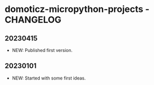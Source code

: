# domoticz-micropython-projects - CHANGELOG

## 20230415
* NEW: Published first version.

## 20230101
* NEW: Started with some first ideas.
